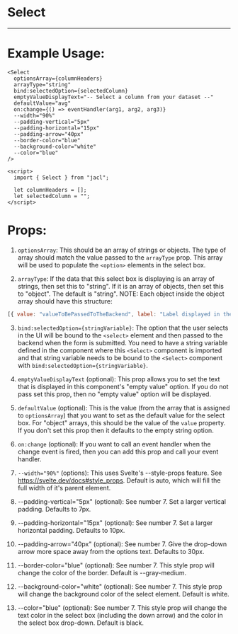 # Select

---

# Example Usage:

```svelte
<Select
  optionsArray={columnHeaders}  
  arrayType="string"
  bind:selectedOption={selectedColumn}
  emptyValueDisplayText="-- Select a column from your dataset --"
  defaultValue="avg"
  on:change={() => eventHandler(arg1, arg2, arg3)}
  --width="90%"
  --padding-vertical="5px"
  --padding-horizontal="15px"
  --padding-arrow="40px"
  --border-color="blue"
  --background-color="white"
  --color="blue"
/>

<script>
  import { Select } from "jacl";

  let columnHeaders = [];
  let selectedColumn = "";
</script>
```


# Props:
1. `optionsArray`: This should be an array of strings or objects. The type of array should match the value passed to the `arrayType` prop. This array will be used to populate the `<option>` elements in the select box.

2. `arrayType`: If the data that this select box is displaying is an array of strings, then set this to "string". If it is an array of objects, then set this to "object". The default is "string". NOTE: Each object inside the object array should have this structure:
  ```js
  [{ value: "valueToBePassedToTheBackend", label: "Label displayed in the select box" }]
  ```

3. `bind:selectedOption={stringVariable}`: The option that the user selects in the UI will be bound to the `<select>` element and then passed to the backend when the form is submitted. You need to have a string variable defined in the component where this `<Select>` component is imported and that string variable needs to be bound to the `<Select>` component with `bind:selectedOption={stringVariable}`.

4. `emptyValueDisplayText` (optional): This prop allows you to set the text that is displayed in this component's "empty value" option. If you do not pass set this prop, then no "empty value" option will be displayed.

5. `defaultValue` (optional): This is the value (from the array that is assigned to `optionsArray`) that you want to set as the default value for the select box. For "object" arrays, this should be the value of the `value` property. If you don't set this prop then it defaults to the empty string option.

6. `on:change` (optional): If you want to call an event handler when the change event is fired, then you can add this prop and call your event handler.

7. `--width="90%"` (options): This uses Svelte's --style-props feature. See https://svelte.dev/docs#style_props. Default is auto, which will fill the full width of it's parent element.

8. --padding-vertical="5px" (optional): See number 7. Set a larger vertical padding. Defaults to 7px.
  
9. --padding-horizontal="15px" (optional): See number 7. Set a larger horizontal padding. Defaults to 10px.

10. --padding-arrow="40px" (optional): See number 7. Give the drop-down arrow more space away from the options text. Defaults to 30px.

11. --border-color="blue" (optional): See number 7. This style prop will change the color of the border. Default is --gray-medium.

12. --background-color="white" (optional): See number 7. This style prop will change the background color of the select element. Default is white.

13. --color="blue" (optional): See number 7. This style prop will change the text color in the select box (including the down arrow) and the color in the select box drop-down. Default is black.
